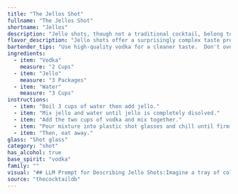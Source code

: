 ```yaml
---
title: "The Jellos Shot"
fullname: "The Jellos Shot"
shortname: "Jellos"
description: "Jello shots, though not a traditional cocktail, belong to the family of **Party Shots**, a modern, informal category.  Their origins are likely rooted in the 1980s, arising from the desire for a fun, portable, and easily consumed way to enjoy alcohol. "
flavor_description: "Jello shots offer a surprisingly complex taste profile. The vodka provides a clean, sharp alcohol burn, while the Jello contributes a sweet, fruity flavor, often enhanced by the chosen flavoring. The water balances out the sweetness and alcohol, creating a smooth, refreshing finish. The texture, of course, is the defining element – wobbly, jiggly, and uniquely satisfying. "
bartender_tips: "Use high-quality vodka for a cleaner taste.  Don't overcook the Jello, it should be just slightly thickened.  Let the Jello mixture cool completely before pouring into molds.  Use a piping bag for even distribution and a professional look.  For a fun twist, add fruit purée or edible glitter! "
ingredients:
  - item: "Vodka"
    measure: "2 Cups"
  - item: "Jello"
    measure: "3 Packages"
  - item: "Water"
    measure: "3 Cups"
instructions:
  - item: "Boil 3 cups of water then add jello."
  - item: "Mix jello and water until jello is completely disolved."
  - item: "Add the two cups of vodka and mix together."
  - item: "Pour mixture into plastic shot glasses and chill until firm."
  - item: "Then, eat away."
glass: "Shot glass"
category: "shot"
has_alcohol: true
base_spirit: "vodka"
family: ""
visual: "## LLM Prompt for Describing Jello Shots:Imagine a tray of colorful, shimmering cubes. They're small, about the size of a dice, and have a gelatinous, wobbly texture. The colors are vibrant and varied, ranging from bright red and orange to a deep purple or a sunshine yellow. Each cube is translucent, allowing a glimpse of the alcohol hidden within. The surface is slightly sticky, reflecting the light in a mesmerizing way. These tiny, tempting cubes are known as Jello shots, a playful and potent treat. Describe the visual appeal of these miniature, boozy delights, focusing on their color, texture, and the way they catch the light. "
source: "thecocktaildb"
---
```


